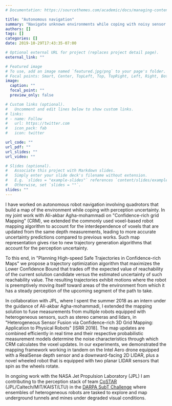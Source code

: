 ```yaml
---
# Documentation: https://sourcethemes.com/academic/docs/managing-content/

title: "Autonomous navigation"
summary: "Navigate unknown environments while coping with noisy sensor measurements."
authors: []
tags: []
categories: []
date: 2019-10-29T17:43:35-07:00

# Optional external URL for project (replaces project detail page).
external_link: ""

# Featured image
# To use, add an image named `featured.jpg/png` to your page's folder.
# Focal points: Smart, Center, TopLeft, Top, TopRight, Left, Right, BottomLeft, Bottom, BottomRight.
image:
  caption: ""
  focal_point: ""
  preview_only: false

# Custom links (optional).
#   Uncomment and edit lines below to show custom links.
# links:
# - name: Follow
#   url: https://twitter.com
#   icon_pack: fab
#   icon: twitter

url_code: ""
url_pdf: ""
url_slides: ""
url_video: ""

# Slides (optional).
#   Associate this project with Markdown slides.
#   Simply enter your slide deck's filename without extension.
#   E.g. `slides = "example-slides"` references `content/slides/example-slides.md`.
#   Otherwise, set `slides = ""`.
slides: ""
---
```


I have worked on autonomous robot navigation involving quadrotors that build a map of the environment while coping with perception uncertainty. In my joint work with Ali-akbar Agha-mohammadi on "Confidence-rich grid Mapping" (CRM), we extended the commonly used voxel-based robot mapping algorithm to account for the interdependence of voxels that are updated from the same depth measurements, leading to more accurate uncertainty predictions compared to previous works. Such map representation gives rise to new trajectory generation algorithms that account for the perception uncertainty.

To this end, in "Planning High-speed Safe Trajectories in Confidence-rich Maps" we propose a trajectory optimization algorithm that maximizes the Lower Confidence Bound that trades off the expected value of reachability of the current solution candidate versus the estimated uncertainty of such reachability value. The resulting trajectories exhibit motions where the robot is preemptively moving itself toward areas of the environment from which it has a steady perception of the upcoming segment of the path to take.

In collaboration with JPL, where I spent the summer 2018 as an intern under the guidance of Ali-akbar Agha-mohammadi, I extended the mapping solution to fuse measurements from multiple robots equipped with heterogeneous sensors, such as stereo cameras and lidars, in "Heterogeneous Sensor Fusion via Confidence-rich 3D Grid Mapping: Application to Physical Robots" [ISRR 2018]. The map updates are combined efficiently in real time and their respective probabilistic measurement models determine the noise characteristics through which CRM calculates the voxel updates. In our experiments, we demonstrated the mapping framework working in tandem on the Intel Aero drone equipped with a RealSense depth sensor and a downward-facing 2D LIDAR, plus a novel wheeled robot that is equipped with two planar LIDAR sensors that spin as the wheels rotate.

In ongoing work with the NASA Jet Propulsion Laboratory (JPL) I am contributing to the perception stack of team [CoSTAR](https://subt.jpl.nasa.gov/) (JPL/Caltech/MIT/KAIST/LTU) in the [DARPA SubT Challenge](https://www.subtchallenge.com/) where ensembles of heterogeneous robots are tasked to explore and map underground tunnels and mines under degraded visual conditions.
